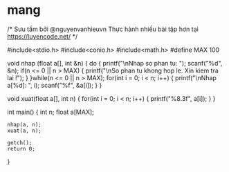 # mang
/*
  Sưu tầm bởi @nguyenvanhieuvn
  Thực hành nhiều bài tập hơn tại https://luyencode.net/
*/

#include<stdio.h>
#include<conio.h>
#include<math.h>
#define MAX 100

void nhap (float a[], int &n)
{
    do
    {
        printf("\nNhap so phan tu: ");
        scanf("%d", &n);
        if(n <= 0 || n > MAX)
        {
            printf("\nSo phan tu khong hop le. Xin kiem tra lai !");
        }
    }while(n <= 0 || n > MAX);
    for(int i = 0; i < n; i++)
    {
        printf("\nNhap a[%d]: ", i);
        scanf("%f", &a[i]);
    }
}

void xuat(float a[], int n)
{
    for(int i = 0; i < n; i++)
    {
        printf("%8.3f", a[i]);
    }
}

int main()
{
    int n;
    float a[MAX];

    nhap(a, n);
    xuat(a, n);

    getch();
    return 0;
}
